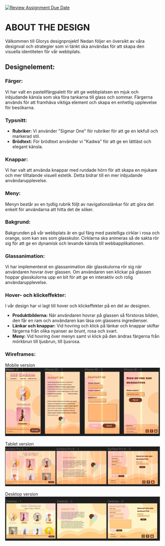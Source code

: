[![Review Assignment Due Date](https://classroom.github.com/assets/deadline-readme-button-24ddc0f5d75046c5622901739e7c5dd533143b0c8e959d652212380cedb1ea36.svg)](https://classroom.github.com/a/IwCr_2o0)

# ABOUT THE DESIGN

Välkommen till Glorys designprojekt! Nedan följer en översikt av våra designval och strategier som vi tänkt ska användas för att skapa den visuella identiteten för vår webbplats.

## Designelement:

### Färger:
Vi har valt en pastellfärgpalett för att ge webbplatsen en mjuk och inbjudande känsla som ska föra tankarna till glass och sommar. Färgerna används för att framhäva viktiga element och skapa en enhetlig upplevelse för besökarna.

### Typsnitt:
- **Rubriker:** Vi använder "Sigmar One" för rubriker för att ge en lekfull och markerad stil.
- **Brödtext:** För brödtext använder vi "Kadwa" för att ge en lättläst och elegant känsla.

### Knappar:
Vi har valt att använda knappar med rundade hörn för att skapa en mjukare och mer tilltalande visuell estetik. Detta bidrar till en mer inbjudande användarupplevelse.

### Meny:
Menyn består av en tydlig rubrik följt av navigationslänkar för att göra det enkelt för användarna att hitta det de söker.

### Bakgrund:
Bakgrunden på vår webbplats är en gul färg med pastelliga cirklar i rosa och orange, som kan ses som glasskulor. Cirklarna ska animeras så de sakta rör sig för att ge en dynamisk och levande känsla till webbapplikationen.

### Glassanimation:
Vi har implementerat en glassanimation där glasskulorna rör sig när användaren hovrar över glassen. Om användaren sen klickar på glassen hoppar glasskulorna upp en bit för att ge en interaktiv och rolig användarupplevelse.

### Hover- och klickeffekter:
I vår design har vi lagt till hover och klickeffekter på en del av designen. 
- **Produktbilderna:**  När användaren hovrar på glassen så förstoras bilden, den får en ram och användaren kan läsa om glassens ingredienser. 
- **Länkar och knappar:** Vid hovring och klick på länkar och knappar skiftar färgerna från olika nyanser av brunt, rosa och svart.
- **Meny:** Vid hovring över menyn samt vi klick på den ändras färgerna från mörkbrun till ljusbrun, till ljusrosa.

### Wireframes:
Mobile version
![Mobile version](assets/mobile.png)

Tablet version
![Tablet version](assets/tablet.png)

Desktop version
![Desktop version](assets/desktop.png)